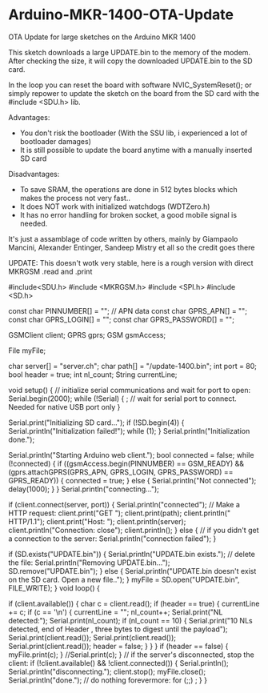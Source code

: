 # Arduino-MKR-1400-OTA-Update
OTA Update for large sketches on the Arduino MKR 1400

This sketch downloads a large UPDATE.bin to the memory of the modem. 
After checking the size, it will copy the downloaded UPDATE.bin to the SD card.

In the loop you can reset the board with software NVIC_SystemReset(); or simply repower to update the sketch on the board from the SD card with the 
#include <SDU.h> lib.


Advantages:
- You don't risk the bootloader (With the SSU lib, i experienced a lot of bootloader damages)
- It is still possible to update the board anytime with a manually inserted SD card

Disadvantages:

- To save SRAM, the operations are done in 512 bytes blocks which makes the process not very fast..
- It does NOT work with initialized watchdogs (WDTZero.h)
- It has no error handling for broken socket, a good mobile signal is needed.


It's just a assamblage of code written by others, mainly by Giampaolo Mancini, Alexander Entinger, Sandeep Mistry et all so the credit goes there  


UPDATE: This doesn't wotk very stable, here is a rough version with direct MKRGSM .read and .print 

#include<SDU.h>
#include <MKRGSM.h>
#include <SPI.h>
#include <SD.h>

const char PINNUMBER[] = "";
// APN data
const char GPRS_APN[] = "";
const char GPRS_LOGIN[] = "";
const char GPRS_PASSWORD[] = "";


GSMClient client;
GPRS gprs;
GSM gsmAccess;

File myFile;

char server[] = "server.ch";
char path[] = "/update-1400.bin";
int port = 80;
bool header = true;
int nl_count;
String currentLine;

void setup() {
  // initialize serial communications and wait for port to open:
  Serial.begin(2000);
  while (!Serial) {
    ; // wait for serial port to connect. Needed for native USB port only
  }

  Serial.print("Initializing SD card...");
  if (!SD.begin(4)) {
    Serial.println("Initialization failed!");
    while (1);
  }
  Serial.println("Initialization done.");

  Serial.println("Starting Arduino web client.");
  bool connected = false;
  while (!connected) {
    if ((gsmAccess.begin(PINNUMBER) == GSM_READY) &&
        (gprs.attachGPRS(GPRS_APN, GPRS_LOGIN, GPRS_PASSWORD) == GPRS_READY)) {
      connected = true;
    } else {
      Serial.println("Not connected");
      delay(1000);
    }
  }
  Serial.println("connecting...");

  if (client.connect(server, port)) {
    Serial.println("connected");
    // Make a HTTP request:
    client.print("GET ");
    client.print(path);
    client.println(" HTTP/1.1");
    client.print("Host: ");
    client.println(server);
    client.println("Connection: close");
    client.println();
  } else {
    // if you didn't get a connection to the server:
    Serial.println("connection failed");
  }

  if (SD.exists("UPDATE.bin")) {
    Serial.println("UPDATE.bin exists.");
    // delete the file:
    Serial.println("Removing UPDATE.bin...");
    SD.remove("UPDATE.bin");
  }
  else {
    Serial.println("UPDATE.bin doesn't exist on the SD card. Open a new file..");
  }
  myFile = SD.open("UPDATE.bin", FILE_WRITE);
}
void loop()
{

  if (client.available()) {
    char c = client.read();
    if (header == true) {
      currentLine += c;
      if (c == '\n') {
        currentLine = "";
        nl_count++;
        Serial.print("NL detected:");
        Serial.print(nl_count);
        if (nl_count == 10)
        {
          Serial.print("10 NLs detected, end of Header , three bytes to digest until the payload");
          Serial.print(client.read());
          Serial.print(client.read());
          Serial.print(client.read());
          header = false;
        }
      }
    }
    if (header == false)
    {
      myFile.print(c);
    }
    //Serial.print(c);
  }
  // if the server's disconnected, stop the client:
  if (!client.available() && !client.connected()) {
    Serial.println();
    Serial.println("disconnecting.");
    client.stop();
    myFile.close();
    Serial.println("done.");
    // do nothing forevermore:
    for (;;)
      ;
  }
}

